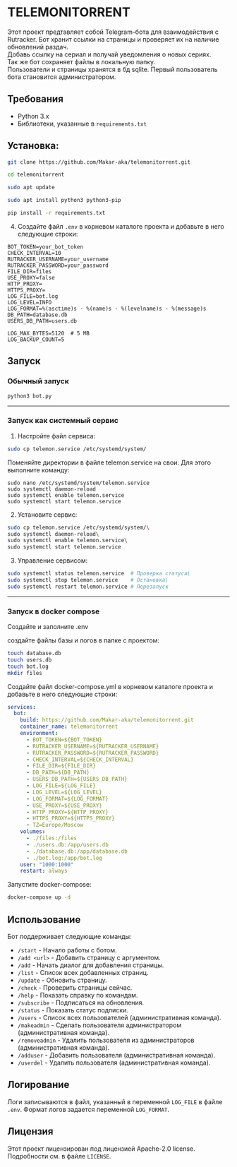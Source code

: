 # TELEMONITORRENT

Этот проект предтавляет собой Telegram-бота для взаимодействия с Rutracker.
Бот хранит ссылки на страницы и проверяет их на наличие обновлений раздач.\
Добавь ссылку на сериал и получай уведомления о новых сериях.\
Так же бот сохраняет файлы в локальную папку.\
Пользователи и страницы хранятся в бд sqlite. Первый пользователь бота становится администратором. 

## Требования
- Python 3.x
- Библиотеки, указанные в `requirements.txt`

## Установка:

```bash
git clone https://github.com/Makar-aka/telemonitorrent.git
```
```bash
cd telemonitorrent
```
```bash
sudo apt update
```
```bash
sudo apt install python3 python3-pip
```
```bash
pip install -r requirements.txt
```
4. Создайте файл `.env` в корневом каталоге проекта и добавьте в него следующие строки:

```
BOT_TOKEN=your_bot_token
CHECK_INTERVAL=10
RUTRACKER_USERNAME=your_username
RUTRACKER_PASSWORD=your_password
FILE_DIR=files
USE_PROXY=false
HTTP_PROXY=
HTTPS_PROXY=
LOG_FILE=bot.log
LOG_LEVEL=INFO
LOG_FORMAT=%(asctime)s - %(name)s - %(levelname)s - %(message)s
DB_PATH=database.db
USERS_DB_PATH=users.db

LOG_MAX_BYTES=5120  # 5 MB
LOG_BACKUP_COUNT=5
```

## Запуск
### Обычный запуск
```bash
python3 bot.py
```
------
### Запуск как системный сервис
1.	Настройте файл сервиса:
```bash
sudo cp telemon.service /etc/systemd/system/
```
Поменяйте директории в файле telemon.service на свои. Для этого выполните команду:
```
sudo nano /etc/systemd/system/telemon.service
sudo systemctl daemon-reload
sudo systemctl enable telemon.service
sudo systemctl start telemon.service
```
2.	Установите сервис:
```bash
sudo cp telemon.service /etc/systemd/system/\
sudo systemctl daemon-reload\
sudo systemctl enable telemon.service\
sudo systemctl start telemon.service
```
3.	Управление сервисом:
```bash
sudo systemctl status telemon.service  # Проверка статуса\
sudo systemctl stop telemon.service    # Остановка\
sudo systemctl restart telemon.service # Перезапуск
```
------

### Запуск в docker compose
Создайте и заполните .env

создайте файлы базы и логов в папке с проектом:
```bash
touch database.db
touch users.db
touch bot.log
mkdir files
```
Создайте файл docker-compose.yml в корневом каталоге проекта и добавьте в него следующие строки:

```yaml
services:
  bot:
    build: https://github.com/Makar-aka/telemonitorrent.git
    container_name: telemonitorrent
    environment:
      - BOT_TOKEN=${BOT_TOKEN}
      - RUTRACKER_USERNAME=${RUTRACKER_USERNAME}
      - RUTRACKER_PASSWORD=${RUTRACKER_PASSWORD}
      - CHECK_INTERVAL=${CHECK_INTERVAL}
      - FILE_DIR=${FILE_DIR}
      - DB_PATH=${DB_PATH}
      - USERS_DB_PATH=${USERS_DB_PATH}
      - LOG_FILE=${LOG_FILE}
      - LOG_LEVEL=${LOG_LEVEL}
      - LOG_FORMAT=${LOG_FORMAT}
      - USE_PROXY=${USE_PROXY}
      - HTTP_PROXY=${HTTP_PROXY}
      - HTTPS_PROXY=${HTTPS_PROXY}
      - TZ=Europe/Moscow
    volumes:
      - ./files:/files
      - ./users.db:/app/users.db
      - ./database.db:/app/database.db
      - ./bot.log:/app/bot.log
    user: "1000:1000"
    restart: always
```
Запустите docker-compose:
```bash 
docker-compose up -d
```
## Использование

Бот поддерживает следующие команды:

- `/start` - Начало работы с ботом.
- `/add <url>` - Добавить страницу с аргументом.
- `/add` - Начать диалог для добавления страницы.
- `/list` - Список всех добавленных страниц.
- `/update` - Обновить страницу.
- `/check` - Проверить страницы сейчас.
- `/help` - Показать справку по командам.
- `/subscribe` - Подписаться на обновления.
- `/status` - Показать статус подписки.
- `/users` - Список всех пользователей (административная команда).
- `/makeadmin` - Сделать пользователя администратором (административная команда).
- `/removeadmin` - Удалить пользователя из администраторов (административная команда).
- `/adduser` - Добавить пользователя (административная команда).
- `/userdel` - Удалить пользователя (административная команда).

## Логирование

Логи записываются в файл, указанный в переменной `LOG_FILE` в файле `.env`. Формат логов задается переменной `LOG_FORMAT`.


## Лицензия

Этот проект лицензирован под лицензией Apache-2.0 license. Подробности см. в файле `LICENSE`.
